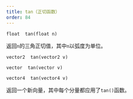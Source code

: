 ```yaml
---
title: tan（正切函数）
order: 84
---
```


`float  tan(float n)`

返回`n`的三角正切值，其中`n`以弧度为单位。

`vector2  tan(vector2 v)`

`vector  tan(vector v)`

`vector4  tan(vector4 v)`

返回一个新向量，其中每个分量都应用了`tan()`函数。